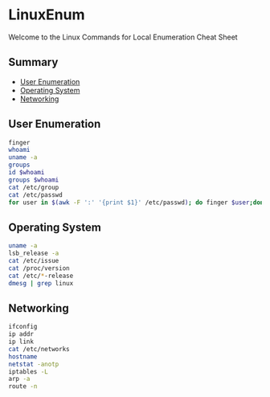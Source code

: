 # LinuxEnum
Welcome to the Linux Commands for Local Enumeration Cheat Sheet


## Summary

* [User Enumeration](#userenumeration)
* [Operating System](#operatingsystem)
* [Networking](#network)






## User Enumeration

```bash
finger
whoami
uname -a
groups
id $whoami
groups $whoami
cat /etc/group
cat /etc/passwd
for user in $(awk -F ':' '{print $1}' /etc/passwd); do finger $user;done |grep Shell  2>/dev/null
```

## Operating System

```bash
uname -a
lsb_release -a
cat /etc/issue  
cat /proc/version
cat /etc/*-release
dmesg | grep linux 
```


## Networking

```bash
ifconfig
ip addr
ip link
cat /etc/networks 
hostname
netstat -anotp
iptables -L
arp -a
route -n
```



```
